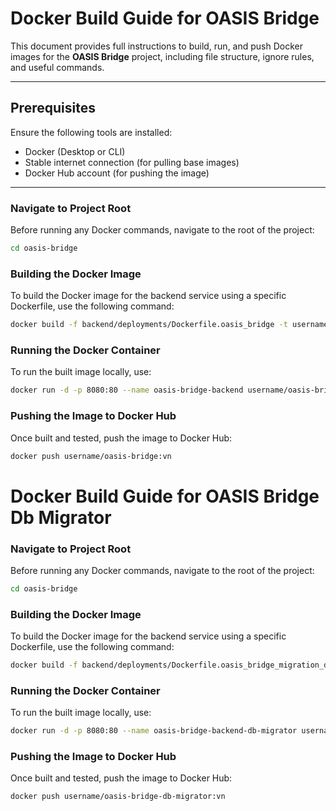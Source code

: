 # Docker Build Guide for OASIS Bridge

This document provides full instructions to build, run, and push Docker images for the **OASIS Bridge** project, including file structure, ignore rules, and useful commands.

---

## Prerequisites

Ensure the following tools are installed:

- Docker (Desktop or CLI)
- Stable internet connection (for pulling base images)
- Docker Hub account (for pushing the image)

---
### Navigate to Project Root
Before running any Docker commands, navigate to the root of the project:
```sh
cd oasis-bridge
```

### Building the Docker Image
To build the Docker image for the backend service using a specific Dockerfile, use the following command:
```sh
docker build -f backend/deployments/Dockerfile.oasis_bridge -t username/oasis-bridge:vn .
```
### Running the Docker Container
To run the built image locally, use:
```sh
docker run -d -p 8080:80 --name oasis-bridge-backend username/oasis-bridge:vn
```
### Pushing the Image to Docker Hub
Once built and tested, push the image to Docker Hub:
```sh
docker push username/oasis-bridge:vn
```

# Docker Build Guide for OASIS Bridge Db Migrator

### Navigate to Project Root
Before running any Docker commands, navigate to the root of the project:
```sh
cd oasis-bridge
```
### Building the Docker Image
To build the Docker image for the backend service using a specific Dockerfile, use the following command:
```sh
docker build -f backend/deployments/Dockerfile.oasis_bridge_migration_db -t username/oasis-bridge-db-migrator:vn .
```
### Running the Docker Container
To run the built image locally, use:
```sh
docker run -d -p 8080:80 --name oasis-bridge-backend-db-migrator username/oasis-bridge-db-migrator:vn
```
### Pushing the Image to Docker Hub
Once built and tested, push the image to Docker Hub:
```sh
docker push username/oasis-bridge-db-migrator:vn
```
